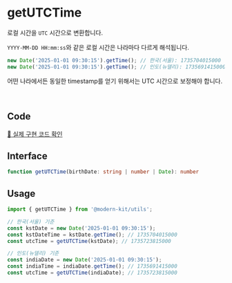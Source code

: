 # getUTCTime

로컬 시간을 `UTC` 시간으로 변환합니다.

`YYYY-MM-DD HH:mm:ss`와 같은 로컬 시간은 나라마다 다르게 해석됩니다.
```ts
new Date('2025-01-01 09:30:15').getTime(); // 한국(서울): 1735704015000
new Date('2025-01-01 09:30:15').getTime(); // 인도(뉴델리): 1735691415000
```

어떤 나라에서든 동일한 timestamp를 얻기 위해서는 UTC 시간으로 보정해야 합니다.

<br />

## Code
[🔗 실제 구현 코드 확인](https://github.com/modern-agile-team/modern-kit/blob/main/packages/utils/src/date/getUTCTime/index.ts)

## Interface
```ts title="typescript"
function getUTCTime(birthDate: string | number | Date): number
```

## Usage

```ts title="typescript"
import { getUTCTime } from '@modern-kit/utils';

// 한국(서울) 기준
const kstDate = new Date('2025-01-01 09:30:15');
const kstDateTime = kstDate.getTime(); // 1735704015000
const utcTime = getUTCTime(kstDate); // 1735723815000

// 인도(뉴델리) 기준
const indiaDate = new Date('2025-01-01 09:30:15');
const indiaTime = indiaDate.getTime(); // 1735691415000
const utcTime = getUTCTime(indiaDate); // 1735723815000
```